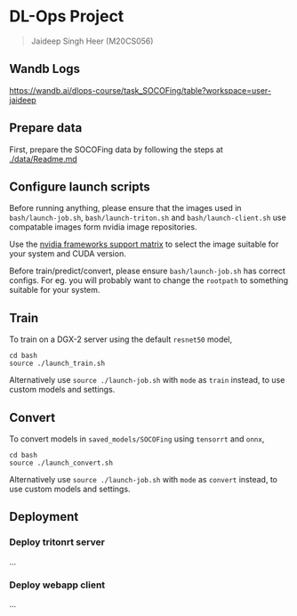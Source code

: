 # DL-Ops Project

> Jaideep Singh Heer (M20CS056)

## Wandb Logs

https://wandb.ai/dlops-course/task_SOCOFing/table?workspace=user-jaideep

## Prepare data

First, prepare the SOCOFing data by following the steps at [./data/Readme.md](./data)

## Configure launch scripts

Before running anything, please ensure that the images used in `bash/launch-job.sh`, `bash/launch-triton.sh` and `bash/launch-client.sh` use compatable images form nvidia image repositories.

Use the [nvidia frameworks support matrix](https://docs.nvidia.com/deeplearning/frameworks/support-matrix/index.html) to select the image suitable for your system and CUDA version.

Before train/predict/convert, please ensure `bash/launch-job.sh` has correct configs. For eg. you will probably want to change the `rootpath` to something suitable for your system.

## Train

To train on a DGX-2 server using the default `resnet50` model,
```
cd bash
source ./launch_train.sh
```

Alternatively use `source ./launch-job.sh` with `mode` as `train` instead, to use custom models and settings.

## Convert

To convert models in `saved_models/SOCOFing` using `tensorrt` and `onnx`,
```
cd bash
source ./launch_convert.sh
```

Alternatively use `source ./launch-job.sh` with `mode` as `convert` instead, to use custom models and settings.

## Deployment

### Deploy tritonrt server

...

### Deploy webapp client

...
